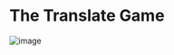 # The Translate Game

![image](https://user-images.githubusercontent.com/98183768/222746127-e7e0f20a-50b2-41e2-b20c-f3636aa929c7.png)
